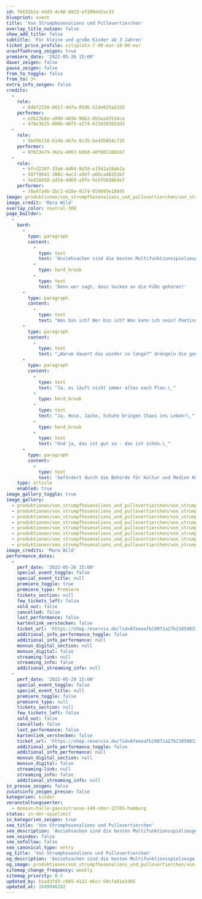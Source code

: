 ```yaml
---
id: f6632b2a-4dd3-4c98-8825-ef399dd2ac33
blueprint: event
title: 'Von Strumphosenaliens und Pullovertierchen'
overlay_title_nutzen: false
show_add_title: false
subtitle: 'Für kleine und große Kinder ab 3 Jahren'
ticket_price_profile: sitzplatz-7-00-eur-18-00-eur
urauffuehrung_zeigen: true
premiere_date: '2022-05-26 15:00'
dauer_zeigen: false
pause_zeigen: false
from_to_toggle: false
from_to: 3+
extra_info_zeigen: false
credits:
  -
    role:
      - 0dbf2250-8817-447a-85d6-524e025a22d3
    performer:
      - e2b22b8e-a998-4036-9862-0b5ea93534ce
      - 470e3625-800b-4075-a274-623430302dd3
  -
    role:
      - 5bd5b110-614b-4b7e-9c35-be45b854c735
    performer:
      - 8f633e79-362a-4063-bd9d-40fb01168167
  -
    role:
      - bfcd238f-33a6-4d84-9d2d-e15d1a18ab1a
      - 58ff8041-3882-4ac3-a9d7-a66ca48253b7
      - 5ed16458-a354-4d69-a97e-5e5fbb3864e7
    performer:
      - 78a4fa9b-1bc1-418e-91f4-859095e18045
image: produktionen/von_strumpfhosenaliens_und_pullovertierchen/von_strumphosenaliens_und_pullovertierchen_cover_c_mara_wild.jpg
image_credit: 'Mara Wild'
overlay_color: neutral-300
page_builder:
  -
    bard:
      -
        type: paragraph
        content:
          -
            type: text
            text: 'Anziehsachen sind die besten Multifunktionsspielzeuge der Welt!'
          -
            type: hard_break
          -
            type: text
            text: 'Denn wer sagt, dass Socken an die Füße gehören?'
      -
        type: paragraph
        content:
          -
            type: text
            text: "Was bin ich? Wer bin ich? Was kann ich sein? Poetisch und eigenwillig skurril werden Hürden des alltäglichen Anziehens erforscht und erweitern dabei spielerisch die Fantasieräume der kleinen aber auch der großen Zuschauenden.\_"
      -
        type: paragraph
        content:
          -
            type: text
            text: "„Warum dauert das wieder so lange?“ drängeln die genervten Erziehungsberechtigten:\_Weil Anziehen eben verdammt viel Spaß macht. Besonders wenn Kind dabei mit Strumpfhosenaliens und Haarreifkäfern kämpfen muss.\_\_\_"
      -
        type: paragraph
        content:
          -
            type: text
            text: "Ja, es läuft nicht immer alles nach Plan.\_"
          -
            type: hard_break
          -
            type: text
            text: "Ja, Hose, Jacke, Schuhe bringen Chaos ins Leben!\_"
          -
            type: hard_break
          -
            type: text
            text: "Und ja, das ist gut so - das ist schön.\_"
      -
        type: paragraph
        content:
          -
            type: text
            text: 'Gefördert durch die Behörde für Kultur und Medien Hamburg und die Hamburgische Kulturstiftung.'
    type: article
    enabled: true
image_gallery_toggle: true
image_gallery:
  - produktionen/von_strumpfhosenaliens_und_pullovertierchen/von_strumpfhosenaliens_und_pullovertierchen_01_c_mara_wild.jpg
  - produktionen/von_strumpfhosenaliens_und_pullovertierchen/von_strumpfhosenaliens_und_pullovertierchen_02_c_mara_wild.jpg
  - produktionen/von_strumpfhosenaliens_und_pullovertierchen/von_strumpfhosenaliens_und_pullovertierchen_03_c_mara_wild.jpg
  - produktionen/von_strumpfhosenaliens_und_pullovertierchen/von_strumpfhosenaliens_und_pullovertierchen_04_c_mara_wild.jpg
  - produktionen/von_strumpfhosenaliens_und_pullovertierchen/von_strumpfhosenaliens_und_pullovertierchen_05_c_mara_wild.jpg
  - produktionen/von_strumpfhosenaliens_und_pullovertierchen/von_strumpfhosenaliens_und_pullovertierchen_06_c_mara_wild.jpg
  - produktionen/von_strumpfhosenaliens_und_pullovertierchen/von_strumpfhosenaliens_und_pullovertierchen_07_c_mara_wild.jpg
  - produktionen/von_strumpfhosenaliens_und_pullovertierchen/von_strumpfhosenaliens_und_pullovertierchen_08_c_mara_wild.jpg
image_credits: 'Mara Wild'
performance_dates:
  -
    perf_date: '2022-05-26 15:00'
    special_event_toggle: false
    special_event_title: null
    premiere_toggle: true
    premiere_type: Premiere
    tickets_section: null
    few_tickets_left: false
    sold_out: false
    cancelled: false
    last_performance: false
    kartenlink_verstecken: false
    ticket_url: 'https://shop.reservix.de/?id=8feeeafb19071a27b13d5083379d95183e9ab490f2f135faf80b2fecfc1ba00f2aba7ad8945f4a4292549eb86feddc1b&vID=7337&eventGrpID=401959&eventID=1930818'
    additional_info_performance_toggle: false
    additional_info_performance: null
    monsun_digital_section: null
    monsun_digital: false
    streaming-link: null
    streaming_info: false
    additional_streaming_info: null
  -
    perf_date: '2022-05-29 15:00'
    special_event_toggle: false
    special_event_title: null
    premiere_toggle: false
    premiere_type: null
    tickets_section: null
    few_tickets_left: false
    sold_out: false
    cancelled: false
    last_performance: false
    kartenlink_verstecken: false
    ticket_url: 'https://shop.reservix.de/?id=8feeeafb19071a27b13d5083379d95183e9ab490f2f135faf80b2fecfc1ba00f2aba7ad8945f4a4292549eb86feddc1b&vID=7337&eventGrpID=401959&eventID=1930820'
    additional_info_performance_toggle: false
    additional_info_performance: null
    monsun_digital_section: null
    monsun_digital: false
    streaming-link: null
    streaming_info: false
    additional_streaming_info: null
in_presse_zeigen: false
zusatsinfo_zeigen_presse: false
kategorien: kinder
veranstaltungsoerter:
  - monsun-halle-gaussstrasse-149-oder-22765-hamburg
status: in-der-spielzeit
in_kategorien_zeigen: true
seo_title: 'Von Strumphosenaliens und Pullovertierchen'
seo_description: 'Anziehsachen sind die besten Multifunktionsspielzeuge der Welt!Denn wer sagt, dass Socken an die Füße gehören?'
seo_noindex: false
seo_nofollow: false
seo_canonical_type: entry
og_title: 'Von Strumphosenaliens und Pullovertierchen'
og_description: 'Anziehsachen sind die besten Multifunktionsspielzeuge der Welt!Denn wer sagt, dass Socken an die Füße gehören?'
og_image: produktionen/von_strumpfhosenaliens_und_pullovertierchen/von_strumphosenaliens_und_pullovertierchen_cover_c_mara_wild.jpg
sitemap_change_frequency: weekly
sitemap_priority: 0.5
updated_by: b1a43fd3-c865-4122-b6cc-50cfa81a1985
updated_at: 1649946282
---
```

